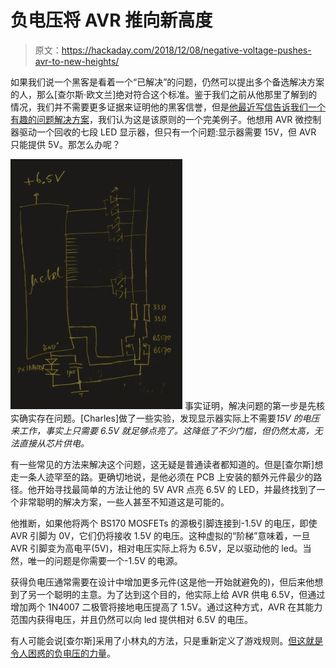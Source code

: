 # 负电压将 AVR 推向新高度

> 原文：<https://hackaday.com/2018/12/08/negative-voltage-pushes-avr-to-new-heights/>

如果我们说一个黑客是看着一个“已解决”的问题，仍然可以提出多个备选解决方案的人，那么[查尔斯·欧文兰]绝对符合这个标准。鉴于我们之前从他那里了解到的情况，我们并不需要更多证据来证明他的黑客信誉，但是[他最近写信告诉我们一个有趣的问题解决方案](https://charlesouweland.wordpress.com/2018/11/28/getting-a-few-more-volts-out-of-a-microcontroller/)，我们认为这是该原则的一个完美例子。他想用 AVR 微控制器驱动一个回收的七段 LED 显示器，但只有一个问题:显示器需要 15V，但 AVR 只能提供 5V。那怎么办呢？

[![](img/64459e752747425ea399350516f2905d.png)](https://hackaday.com/wp-content/uploads/2018/12/avrlift_detail1.jpg) 事实证明，解决问题的第一步是先核实确实存在问题。[Charles]做了一些实验，发现显示器实际上不需要*15V 的电压来工作，事实上只需要 6.5V 就足够点亮了。这降低了不少门槛，但仍然太高，无法直接从芯片供电。*

有一些常见的方法来解决这个问题，这无疑是普通读者都知道的。但是[查尔斯]想走一条人迹罕至的路。更确切地说，是他必须在 PCB 上安装的额外元件最少的路径。他开始寻找最简单的方法让他的 5V AVR 点亮 6.5V 的 LED，并最终找到了一个非常聪明的解决方案，一些人甚至不知道这是可能的。

他推断，如果他将两个 BS170 MOSFETs 的源极引脚连接到-1.5V 的电压，即使 AVR 引脚为 0V，它们仍将接收 1.5V 的电压。这种虚拟的“阶梯”意味着，一旦 AVR 引脚变为高电平(5V)，相对电压实际上将为 6.5V，足以驱动他的 led。当然，唯一的问题是你需要一个-1.5V 的电源。

获得负电压通常需要在设计中增加更多元件(这是他一开始就避免的)，但后来他想到了另一个聪明的主意。为了达到这个目的，他实际上给 AVR 供电 6.5V，但通过增加两个 1N4007 二极管将接地电压提高了 1.5V。通过这种方式，AVR 在其能力范围内获得电压，并且仍然可以向 led 提供相对 6.5V 的电压。

有人可能会说[查尔斯]采用了小林丸的方法，只是重新定义了游戏规则。[但这就是令人困惑的负电压的力量](https://hackaday.com/2018/11/09/the-negative-rail-explained/)。